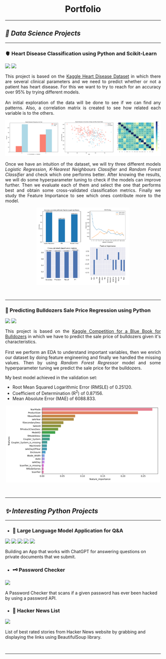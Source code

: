 <h1 style="text-align: center;"><b> Portfolio </b></h1>


---

## ***🌊 Data Science Projects***

---

### 🫀 Heart Disease Classification using Python and Scikit-Learn  
[![](https://img.shields.io/badge/Jupyter-Open%20Notebook-violet?logo=jupyter)](https://germgallardo.github.io/projects/end-to-end-heart-disease-classification.html)
[![](https://img.shields.io/badge/Github-View%20on%20Github-violet?logo=github)](https://github.com/germgallardo/Heart-Disease)

<p style="text-align:justify;">This project is based on the <a href="https://www.kaggle.com/datasets/redwankarimsony/heart-disease-data/">Kaggle Heart Disease Dataset</a> in which there are several clinical parameters and we need to predict whether or not a patient has heart disease. For this we want to try to reach for an accuracy over 95% by trying different models.
<br><br>  
An initial exploration of the data will be done to see if we can find any patterns. Also, a correlation matrix is created to see how related each variable is to the others.</p>

<img src="/images/data_exploration.png?raw=true">

<p style="text-align:justify;">Once we have an intuition of the dataset, we will try three different models <i>Logistic Regression</i>, <i>K-Nearest Neighbours Classifier</i> and <i>Random Forest Classifier</i> and check which one performs better. After knowing the results, we will do some hyperparameter tuning to check if the models can improve further. Then we evaluate each of them and select the one that performs best and obtain some cross-validated classification metrics. Finally we study the Feature Importance to see which ones contribute more to the model.</p>
<!-- a -->
<!--<img src="/images/model_analysis.png?raw=true">-->

<p align="center">
  <img width="300" height="250" src="/images/model_analysis.png?raw=true">
</p>

<br>

---
### 🚜 Predicting Bulldozers Sale Price Regression using Python
[![](https://img.shields.io/badge/Jupyter-Open%20Notebook-violet?logo=jupyter)](https://germgallardo.github.io/projects/end-to-end-bulldozer-price-regression.html)
[![](https://img.shields.io/badge/Github-View%20on%20Github-violet?logo=github)](https://github.com/germgallardo/Bulldozer-Price-Prediction)

<p style="text-align:justify;">This project is based on the <a href="https://www.kaggle.com/c/bluebook-for-bulldozers/overview">Kaggle Competition for a Blue Book for Bulldozers</a> in which we have to predict the sale price of bulldozers given it's characteristics.
<br><br>
First we perform an EDA to understand important variables, then we enrich our dataset by doing feature engineering and finally we handled the missing values. Then by using <i>Random Forest Regressor</i> model and some hyperparameter tuning we predict the sale price for the bulldozers.</p>

My best model achieved in the validation set:
* Root Mean Squared Logarithmic Error (RMSLE) of 0.25120.
* Coefficient of Determination (R<sup>2</sup>) of 0.87156.
* Mean Absolute Error (MAE) of 6088.833.

<p align="center">
  <img width="500" height="250" src="/images/feature_importance.png?raw=true">
</p>

<br>

---

## ***✨ Interesting Python Projects***

---

- ### 🤖 Large Language Model Application for Q&A
[![](https://img.shields.io/badge/Github-View%20on%20Github-violet?logo=github)](https://github.com/germgallardo/LLM-Powered-QA-app)
![](https://img.shields.io/badge/OpenAI-turquoise?logo=OpenAI)
![](https://img.shields.io/badge/Pinecone-turquoise?logo=Pinecone)
![](https://img.shields.io/badge/LangChain-turquoise?logo=LangChain)
![](https://img.shields.io/badge/Streamlit-turquoise?logo=Streamlit)

Building an App that works with ChatGPT for answering questions on private documents that we submit.


- ### 🗝️ Password Checker
[![](https://img.shields.io/badge/Github-View%20on%20Github-violet?logo=github)](https://github.com/germgallardo/Password-Checker)

A Password Checker that scans if a given password has ever been hacked by using a password API.

- ### 📰 Hacker News List
[![](https://img.shields.io/badge/Github-View%20on%20Github-violet?logo=github)](https://github.com/germgallardo/Hacker-News-List)

List of best rated stories from Hacker News website by grabbing and displaying the links using BeautifulSoup library.

<br>

---

